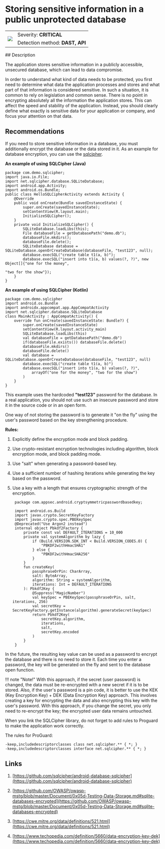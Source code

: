 # Storing sensitive information in a public unprotected database

<table class='noborder'>
    <colgroup>
      <col/>
      <col/>
    </colgroup>
    <tbody>
      <tr>
        <td rowspan="2"><img src="../../../img/defekt_kritichnyj.png"/></td>
        <td>Severity:<strong> CRITICAL</strong></td>
      </tr>
      <tr>
        <td>Detection method:<strong> DAST, API</strong></td>
      </tr>
    </tbody>
</table>
## Description

The application stores sensitive information in a publicly accessible, unsecured database, which can lead to data compromise.

In order to understand what kind of data needs to be protected, you first need to determine what data the application processes and stores and what part of that information is considered sensitive. In such a situation, it is common to rely on legislation and common sense. There is no point in encrypting absolutely all the information the application stores. This can affect the speed and stability of the application. Instead, you should clearly define what exactly is sensitive data for your application or company, and focus your attention on that data.

## Recommendations

If you need to store sensitive information in a database, you must additionally encrypt the database or the data stored in it. As an example for database encryption, you can use the [sqlcipher](https://github.com/sqlcipher/sqlcipher).

**An example of using SQLCipher (Java)**

    package com.demo.sqlcipher;
    import java.io.File;
    import net.sqlcipher.database.SQLiteDatabase;
    import android.app.Activity;
    import android.os.Bundle;
    public class HelloSQLCipherActivity extends Activity {
        @Override
        public void onCreate(Bundle savedInstanceState) {
            super.onCreate(savedInstanceState);
            setContentView(R.layout.main);
            InitializeSQLCipher();
        }
        private void InitializeSQLCipher() {
            SQLiteDatabase.loadLibs(this);
            File databaseFile = getDatabasePath("demo.db");
            databaseFile.mkdirs();
            databaseFile.delete();
            SQLiteDatabase database = SQLiteDatabase.openOrCreateDatabase(databaseFile, "test123", null);
            database.execSQL("create table t1(a, b)");
            database.execSQL("insert into t1(a, b) values(?, ?)", new Object[]{"one for the money",
                                                                            "two for the show"});
        }
    }

**An example of using SQLCipher (Kotlin)**

    package com.demo.sqlcipher
    import android.os.Bundle
    import androidx.appcompat.app.AppCompatActivity
    import net.sqlcipher.database.SQLiteDatabase
    class MainActivity : AppCompatActivity() {
        override fun onCreate(savedInstanceState: Bundle?) {
            super.onCreate(savedInstanceState)
            setContentView(R.layout.activity_main)
            SQLiteDatabase.loadLibs(this)
            val databaseFile = getDatabasePath("demo.db")
            if(databaseFile.exists()) databaseFile.delete()
            databaseFile.mkdirs()
            databaseFile.delete()
            val database = SQLiteDatabase.openOrCreateDatabase(databaseFile, "test123", null)
            database.execSQL("create table t1(a, b)")
            database.execSQL("insert into t1(a, b) values(?, ?)",
                arrayOf("one for the money", "two for the show")
            )
        }
    }

This example uses the hardcoded **"test123"** password for the database. In a real application, you should not use such an insecure password and store it in the source code or in an open form.

One way of not storing the password is to generate it "on the fly" using the user's password based on the key strengthening procedure.

**Rules:**

1. Explicitly define the encryption mode and block padding.

2. Use crypto-resistant encryption technologies including algorithm, block encryption mode, and block padding mode.

3. Use "salt" when generating a password-based key.

4. Use a sufficient number of hashing iterations while generating the key based on the password.

5. Use a key with a length that ensures cryptographic strength of the encryption.
   
        package com.appsec.android.cryptsymmetricpasswordbasedkey;
       
        import android.os.Build
        import javax.crypto.SecretKeyFactory
        import javax.crypto.spec.PBEKeySpec
        @Deprecated("Use Argon2 instead")
        internal object Pbkdf2Factory {
            private const val DEFAULT_ITERATIONS = 10_000
            private val systemAlgorithm by lazy {
                if (Build.VERSION.SDK_INT < Build.VERSION_CODES.O) {
                    "PBKDF2withHmacSHA1"
                } else {
                    "PBKDF2withHmacSHA256"
                }
            }
            fun createKey(
                passphraseOrPin: CharArray,
                salt: ByteArray,
                algorithm: String = systemAlgorithm,
                iterations: Int = DEFAULT_ITERATIONS
            ): Pbkdf2Key {
                @Suppress("MagicNumber")
                val keySpec = PBEKeySpec(passphraseOrPin, salt, iterations, 256)
                val secretKey = SecretKeyFactory.getInstance(algorithm).generateSecret(keySpec)
                return Pbkdf2Key(
                    secretKey.algorithm,
                    iterations,
                    salt,
                    secretKey.encoded
                )
            }
        }

In the future, the resulting key value can be used as a password to encrypt the database and there is no need to store it. Each time you enter a password, the key will be generated on the fly and sent to the database open function.

!!! note "Note!" With this approach, if the secret (user password) is changed, the data must be re-encrypted with a new secret if it is to be stored. Also, if the user's password is a pin code, it is better to use the KEK (Key Encryption Key) + DEK (Data Encryption Key) approach. This involves creating a key for encrypting the data and also encrypting this key with the user's password. With this approach, if you change the secret, you only need to re-encrypt the key; the encrypted user data remains untouched.

When you link the SQLCipher library, do not forget to add rules to Proguard to make the application work correctly.

The rules for ProGuard:

    -keep,includedescriptorclasses class net.sqlcipher.** { *; }
    -keep,includedescriptorclasses interface net.sqlcipher.** { *; }

## Links

1. [https://github.com/sqlcipher/android-database-sqlcipher](https://github.com/sqlcipher/android-database-sqlcipher)

2. [https://github.com/OWASP/owasp-mstg/blob/master/Document/0x05d-Testing-Data-Storage.md#sqlite-databases-encrypted](https://github.com/OWASP/owasp-mstg/blob/master/Document/0x05d-Testing-Data-Storage.md#sqlite-databases-encrypted)

3. [https://cwe.mitre.org/data/definitions/521.html](https://cwe.mitre.org/data/definitions/521.html)

4. [https://www.techopedia.com/definition/5660/data-encryption-key-dek](https://www.techopedia.com/definition/5660/data-encryption-key-dek)